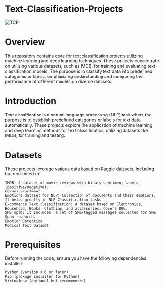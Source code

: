 # Text-Classification-Projects
![TCP](https://s31.picofile.com/file/8469955734/1_rnko_Sy3iEQ_sUbzmU4A_A.png)

# Overview

This repository contains code for text classification projects utilizing machine learning and deep learning techniques. These projects concentrate on utilizing various datasets, such as IMDB, for training and evaluating text classification models. The purpose is to classify text data into predefined categories or labels, emphasizing understanding and comparing the performance of different models on diverse datasets.

# Introduction

Text classification is a natural language processing (NLP) task where the purpose is to establish predefined categories or labels for text data automatically. These projects explore the application of machine learning and deep learning methods for text classification, utilizing datasets like IMDB, for training and testing.

# Datasets

These projects leverage various data based on Kaggle datasets, including but not limited to:

    IMDB: A dataset of movie reviews with binary sentiment labels (positive/negative).
    CoronavirusTweets
    Emotions dataset for NLP: Collection of documents and their emotions, It helps greatly in NLP Classification tasks 
    E-commerce Text classification: A dataset based on Electronics, Household, Books, Clothing, and accessories, covers 80%.
    SMS spam: It includes  a set of SMS-tagged messages collected for SMS Spam research.
    Emotion Detection
    Medical Text Dataset

# Prerequisites

Before running the code, ensure you have the following dependencies installed:

    Python (version 3.6 or later)
    Pip (package installer for Python)
    Virtualenv (optional but recommended)
